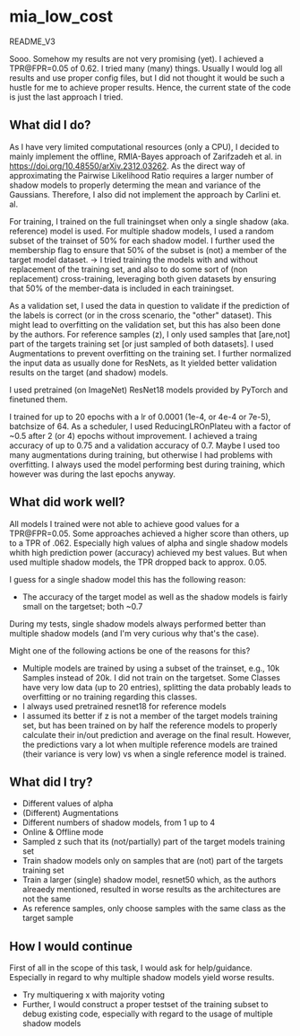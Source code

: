 # mia_low_cost
README_V3

Sooo. Somehow my results are not very promising (yet). I achieved a TPR@FPR=0.05 of 0.62. I tried many (many) things. Usually I would log all results and use proper config files, but I did not thought it would be such a hustle for me to achieve proper results. Hence, the current state of the code is just the last approach I tried.


## What did I do?
As I have very limited computational resources (only a CPU), I decided to mainly implement the offline, RMIA-Bayes approach of Zarifzadeh et al. in https://doi.org/10.48550/arXiv.2312.03262. As the direct way of approximating the Pairwise Likelihood Ratio requires a larger number of shadow models to properly determing the mean and variance of the Gaussians. Therefore, I also did not implement the approach by Carlini et. al. 

For training, I trained on the full trainingset when only a single shadow (aka. reference) model is used.
For multiple shadow models, I used a random subset of the trainset of 50% for each shadow model. I further used the membership flag to ensure that 50% of the subset is (not) a member of the target model dataset.
-> I tried training the models with and without replacement of the training set, and also to do some sort of (non replacement) cross-training, leveraging both given datasets by ensuring that 50% of the member-data is included in each trainingset.

As a validation set, I used the data in question to validate if the prediction of the labels is correct (or in the cross scenario, the "other" dataset). This might lead to overfitting on the validation set, but this has also been done by the authors. For reference samples (z), I only used samples that [are,not] part of the targets training set [or just sampled of both datasets]. I used Augmentations to prevent overfitting on the training set. I further normalized the input data as usually done for ResNets, as It yielded better validation results on the target (and shadow) models.

I used pretrained (on ImageNet) ResNet18 models provided by PyTorch and finetuned them.

I trained for up to 20 epochs with a lr of 0.0001 (1e-4, or 4e-4 or 7e-5), batchsize of 64. As a scheduler, I used ReducingLROnPlateu with a factor of ~0.5 after 2 (or 4) epochs without improvement. I achieved a traing accuracy of up to 0.75 and a validation accuracy of 0.7. Maybe I used too many augmentations during training, but otherwise I had problems with overfitting. I always used the model performing best during training, which however was during the last epochs anyway. 

## What did work well?

All models I trained were not able to achieve good values for a TPR@FPR=0.05.
Some approaches achieved a higher score than others, up to a TPR of .062. Especially high values of alpha and single shadow models whith high prediction power (accuracy) achieved my best values. But when used multiple shadow models, the TPR dropped back to approx. 0.05. 

I guess for a single shadow model this has the following reason: 
- The accuracy of the target model as well as the shadow models is fairly small on the targetset; both ~0.7

During my tests, single shadow models always performed better than multiple shadow models (and I'm very curious why that's the case).

Might one of the following actions be one of the reasons for this?
- Multiple models are trained by using a subset of the trainset, e.g., 10k Samples instead of 20k. I did not train on the targetset. Some Classes have very low data (up to 20 entries), splitting the data probably leads to overfitting or no training regarding this classes. 
- I always used pretrained resnet18 for reference models
- I assumed its better if z is not a member of the target models training set, but has been trained on by half the reference models to properly calculate their in/out prediction and average on the final result. However, the predictions vary a lot when multiple reference models are trained (their variance is very low) vs when a single reference model is trained.  
 
## What did I try?
- Different values of alpha
- (Different) Augmentations
- Different numbers of shadow models, from 1 up to 4
- Online & Offline mode
- Sampled z such that its (not/partially) part of the target models training set
- Train shadow models only on samples that are (not) part of the targets training set
- Train a larger (single) shadow model, resnet50 which, as the authors alreaedy mentioned, resulted in worse results as the architectures are not the same
- As reference samples, only choose samples with the same class as the target sample

## How I would continue
First of all in the scope of this task, I would ask for help/guidance. Especially in regard to why multiple shadow models yield worse results. 

- Try multiquering x with majority voting
- Further, I would construct a proper testset of the training subset to debug existing code, especially with regard to the usage of multiple shadow models 